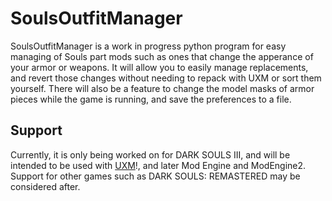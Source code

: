 # SoulsOutfitManager
 
SoulsOutfitManager is a work in progress python program for easy managing of Souls part mods such as ones that change the apperance of your armor or weapons.
It will allow you to easily manage replacements, and revert those changes without needing to repack with UXM or sort them yourself.
There will also be a feature to change the model masks of armor pieces while the game is running, and save the preferences to a file.
 
## Support
Currently, it is only being worked on for DARK SOULS III, and will be intended to be used with [UXM](https://www.nexusmods.com/sekiro/mods/26)!, and later Mod Engine and ModEngine2. Support for other games such as DARK SOULS: REMASTERED may be considered after.
